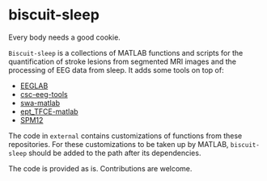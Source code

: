 # biscuit-sleep

Every body needs a good cookie.

`Biscuit-sleep` is a collections of MATLAB functions and scripts for the quantification of stroke lesions from segmented MRI images and the processing of EEG data from sleep. It adds some tools on top of:
* [EEGLAB](https://github.com/sccn/eeglab)
* [csc-eeg-tools](https://github.com/CSC-UW/csc-eeg-tools)
* [swa-matlab]()
* [ept_TFCE-matlab]()
* [SPM12]()

The code in `external` contains customizations of functions from these repositories. For these customizations to be taken up by MATLAB, `biscuit-sleep` should be added to the path after its dependencies.

The code is provided as is. Contributions are welcome.
